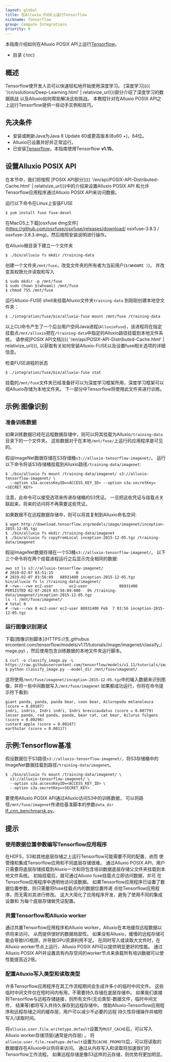 ```yaml
---
layout: global
title: 在Alluxio-FUSE上运行Tensorflow
nickname: Tensorflow
group: Compute Integrations
priority: 6
---
```

本指南介绍如何在Alluxio POSIX API上运行[Tensorflow](https://www.tensorflow.org/)。

* 目录
{:toc}

## 概述

Tensorflow使开发人员可以快速轻松地开始使用深度学习。 
[深度学习]({{ '/cn/solutions/Deep-Learning.html' | relativize_url}})部分介绍了深度学习的数据挑战 
以及Alluxio如何帮助解决这些挑战。 
本教程针对在Alluxio POSIX API之上运行Tensorflow提供一些动手实例和技巧。

## 先决条件

* 安装或刷新Java为Java 8 Update 60或更高版本(8u60 +)，64位。
* Alluxio已设置并好并正常运行。
* 已安装[Tensorflow](https://www.tensorflow.org/install/pip)。本指南使用Tensorflow **v1.15**。

## 设置Alluxio POSIX API

在本节中，我们将按照
[POSIX API部分]({{ '/en/api/POSIX-API-Distributed-Cache.html' | relativize_url}})中的介绍来设置Alluxio POSIX API
和允许Tensorflow应用程序通过Alluxio POSIX API来访问数据。

运行以下命令在Linux上安装FUSE

```console
$ yum install fuse fuse-devel
```

在MacOS上下载[osxfuse dmg文件](https://github.com/osxfuse/osxfuse/releases/download/ osxfuse-3.8.3 / osxfuse-3.8.3.dmg)，然后按照安装说明进行操作。

在Alluxio根目录下建立一个文件夹 

```console
$ ./bin/alluxio fs mkdir /training-data
```

创建一个文件夹`/mnt/fuse`，改变文件夹的所有者为当前用户(`$(WHOAMI )`)， 
并改变其权限允许读取和写入

```console
$ sudo mkdir -p /mnt/fuse
$ sudo chown $(whoami) /mnt/fuse
$ chmod 755 /mnt/fuse
```

运行Alluxio-FUSE shell来挂载Alluxio文件夹`training-data` 到刚刚创建本地空文件夹：

```console
$ ./integration/fuse/bin/alluxio-fuse mount /mnt/fuse /training-data
```

以上CLI命令产生了一个后台用户空间Java进程(`AlluxioFuse`)，该进程将在指定挂载点`/mnt/alluxio`把在`/training-data`中指定的Alluxio路径挂载到本地文件系统。 
请参阅[POSIX API文档]({{ '/en/api/POSIX-API-Distributed-Cache.html' | relativize_url}}),
以获取有关如何安装Alluxio-FUSE以及设置fuse相关选项的详细信息。 

检查FUSE进程的状态

```console
$ ./integration/fuse/bin/alluxio-fuse stat
```

挂载的`/mnt/fuse`文件夹已经准备好可以为深度学习框架所用，深度学习框架可以视Alluxio存储为本地文件夹。 
下一部分中Tensorflow将使用此文件夹进行训练。

## 示例:图像识别

### 准备训练数据

如果训练数据已经在远程数据存储中，则可以将其挂载为Alluxio`/training-data`目录下的一个文件夹。 这些数据对于在本地`/mnt/fuse/`上运行的应用程序是可见的。

假设ImageNet数据存储在S3存储桶`s3://alluxio-tensorflow-imagenet/`。
运行以下命令将该S3存储桶挂载到Alluxio路径`/training-data/imagenet`:

```console
$ ./bin/alluxio fs mount /training-data/imagenet/ s3://alluxio-tensorflow-imagenet/ \
  --option s3a.accessKeyID=<ACCESS_KEY_ID> --option s3a.secretKey=<SECRET_KEY>
```

注意，此命令可以接受选项来传递存储桶的S3凭证。 
一旦把这些凭证与挂载点关联起来，将来的访问将不再需要这些凭证。

如果数据不在远程数据存储中，则可以将其复制到Alluxio命名空间:

```console
$ wget http://download.tensorflow.org/models/image/imagenet/inception-2015-12-05.tgz
$ ./bin/alluxio fs mkdir /training-data/imagenet 
$ ./bin/alluxio fs copyFromLocal inception-2015-12-05.tgz /training-data/imagenet 
```

假设ImageNet数据存储在一个S3桶`s3://alluxio-tensorflow-imagenet/`， 
以下三个命令将在两个挂载进程运行之后显示完全相同的数据:

```
aws s3 ls s3://alluxio-tensorflow-imagenet/
# 2019-02-07 03:51:15          0 
# 2019-02-07 03:56:09   88931400 inception-2015-12-05.tgz
bin/alluxio fs ls /training-data/imagenet/
# -rwx---rwx ec2-user       ec2-user              88931400       PERSISTED 02-07-2019 03:56:09:000   0% /training-data/imagenet/inception-2015-12-05.tgz
ls -l /mnt/fuse/imagenet/
# total 0
# -rwx---rwx 0 ec2-user ec2-user 88931400 Feb  7 03:56 inception-2015-12-05.tgz
```

### 运行图像识别测试

下载[图像识别脚本](HTTPS://生.githubus ercontent.com/tensorflow/models/v1.11/tutorials/image/imagenet/classify_image.py)
，然后使用包含训练数据的本地文件夹运行脚本。

```console
$ curl -o classify_image.py -L https://raw.githubusercontent.com/tensorflow/models/v1.11/tutorials/image/imagenet/classify_image.py
$ python classify_image.py --model_dir /mnt/fuse/imagenet/
```

这将使用`/mnt/fuse/imagenet/inception-2015-12-05.tgz`中的输入数据来识别图像，并将一些中间数据写入`/mnt/fuse/imagenet` 
如果都成功运行，你将在命令提示符下看到:

```
giant panda, panda, panda bear, coon bear, Ailuropoda melanoleuca (score = 0.89107)
indri, indris, Indri indri, Indri brevicaudatus (score = 0.00779)
lesser panda, red panda, panda, bear cat, cat bear, Ailurus fulgens (score = 0.00296)
custard apple (score = 0.00147)
earthstar (score = 0.00117)
```

## 示例:Tensorflow基准

假设数据位于S3路径`s3://alluxio-tensorflow-imagenet/`，将S3存储桶中的ImageNet数据挂载到路径`/training-data/imagenet`。

```console
$ ./bin/alluxio fs mount /training-data/imagenet/ \
  s3://alluxio-tensorflow-imagenet/ \
  --option s3a.accessKeyID=<ACCESS_KEY_ID> \
  --option s3a.secretKey=<SECRET_KEY>
```

要使用Alluxio POSIX API通过Alluxio访问S3中的训练数据，
可以将路径`/mnt/fuse/imagenet`传递给基准脚本的参数`data_dir`
[tf_cnn_benchmarsk.py](https://github.com/tensorflow/benchmarks/blob/master/scripts/tf_cnn_benchmarks/tf_cnn_benchmarks.py)。

## 提示

### 使用数据位置参数编写Tensorflow应用程序

在HDFS，S3和其他底层存储之上运行Tensorflow可能需要不同的配置，进而
使管理和集成Tensorflow应用和不同底层存储很难。 
通过Alluxio POSIX API，用户只需要将底层存储挂载到Aluxio一次和将包含培训数据底层存储父文件夹挂载到本地文件系统。
初始挂载后，就可通过Alluxio fuse挂载点立即访问数据，并可 
在Tensorflow应用程序中透明地访问该数据。
如果Tensorflow应用程序已设置了数据位置参数，则只需要将fuse挂载点内的数据位置传递 
点给Tensorflow应用程序，而无需对其进行修改。
这大大简化了应用程序开发，避免了使用不同的集成设置和 
为每个底层存储做凭证配置。

### 共置Tensorflow和Alluxio worker

通过共置Tensorflow应用程序和Alluxio worker，Alluxio在本地缓存远程数据以供将来访问， 
从而提供很好的数据局部性。 
如果没有Alluxio，缓慢的远程存储可能会导致I/O瓶颈，并导致GPU资源利用不足。 
在同时写入或读取大文件时，在Alluxio worker节点上运行，Alluxio POSIX API可以提供明显更好的性能。 
通过Alluxio POSIX API并设置具有内存空间的worker节点来承载所有培训数据可以使 
性能提高近2倍。

### 配置Alluxio写入类型和读取类型

许多Tensorflow应用程序在其工作流程期间会生成许多小的临时中间文件。 
这些临时中间文件仅在短时间内有用，不需要持久存储在底层存储中。 
如果我们直接将Tensorflow与远程存储链接，则所有文件(无论类型-数据文件，临时中间文件， 
结果等)都将写入并持久保存到远程存储中。 
借助Alluxio-Tensorflow应用程序和远程存储之间的缓存层，用户可以减少不必要的远程 
持久性存储操作并缩短写入/读取时间。

将`alluxio.user.file.writetype.default`设置为`MUST_CACHE`后，可以写入Alluxio worker存储顶层(通常是内存层) 。 
将`alluxio.user.file.readtype.default`设置为`CACHE_PROMOTE`后，可以将读取的数据缓存在Alluxio中以供将来访问。 
通过从内存写入和读取将加速我们的Tensorflow工作流程。 
如果远程存储是像S3这样的云存储，则优势将更加明显。
